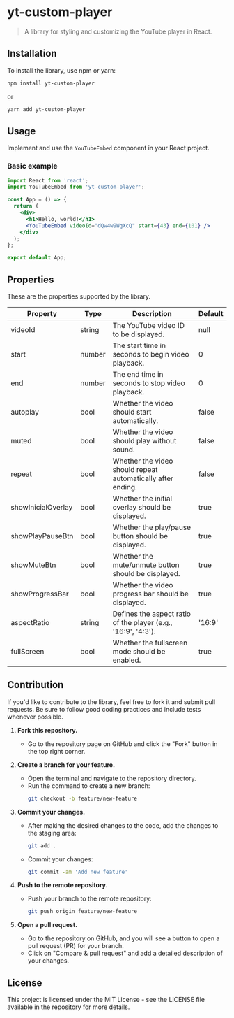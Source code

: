 # yt-custom-player

> A library for styling and customizing the YouTube player in React.

## Installation

To install the library, use npm or yarn:

```bash
npm install yt-custom-player
```

or

```bash
yarn add yt-custom-player
```

## Usage

Implement and use the `YouTubeEmbed` component in your React project.

### Basic example

```jsx
import React from 'react';
import YouTubeEmbed from 'yt-custom-player';

const App = () => {
  return (
    <div>
      <h1>Hello, world!</h1>
      <YouTubeEmbed videoId="dQw4w9WgXcQ" start={43} end={101} />
    </div>
  );
};

export default App;
```


## Properties

These are the properties supported by the library.

| Property           | Type    | Description                                                   | Default |
|--------------------|---------|---------------------------------------------------------------|---------|
| videoId            | string  | The YouTube video ID to be displayed.                         | null    |
| start              | number  | The start time in seconds to begin video playback.            | 0       |
| end                | number  | The end time in seconds to stop video playback.               | 0       |
| autoplay           | bool    | Whether the video should start automatically.                  | false   |
| muted              | bool    | Whether the video should play without sound.                   | false   |
| repeat             | bool    | Whether the video should repeat automatically after ending.    | false   |
| showInicialOverlay | bool    | Whether the initial overlay should be displayed.              | true    |
| showPlayPauseBtn   | bool    | Whether the play/pause button should be displayed.            | true    |
| showMuteBtn        | bool    | Whether the mute/unmute button should be displayed.           | true    |
| showProgressBar    | bool    | Whether the video progress bar should be displayed.           | true    |
| aspectRatio        | string  | Defines the aspect ratio of the player (e.g., '16:9', '4:3'). | '16:9'  |
| fullScreen         | bool    | Whether the fullscreen mode should be enabled.                | true    |


## Contribution

If you'd like to contribute to the library, feel free to fork it and submit pull requests. Be sure to follow good coding practices and include tests whenever possible.

1. **Fork this repository.**
   
   - Go to the repository page on GitHub and click the "Fork" button in the top right corner.

2. **Create a branch for your feature.**
   
   - Open the terminal and navigate to the repository directory.
   - Run the command to create a new branch:
     ```bash
     git checkout -b feature/new-feature
     ```

3. **Commit your changes.**
   
   - After making the desired changes to the code, add the changes to the staging area:
     ```bash
     git add .
     ```
   - Commit your changes:
     ```bash
     git commit -am 'Add new feature'
     ```

4. **Push to the remote repository.**
   
   - Push your branch to the remote repository:
     ```bash
     git push origin feature/new-feature
     ```

5. **Open a pull request.**
   
   - Go to the repository on GitHub, and you will see a button to open a pull request (PR) for your branch.
   - Click on "Compare & pull request" and add a detailed description of your changes.

## License

This project is licensed under the MIT License - see the LICENSE file available in the repository for more details.
